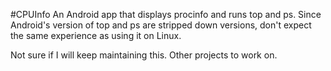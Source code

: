 #CPUInfo
An Android app that displays procinfo and runs top and ps. Since Android's version of top and ps are stripped down versions, don't expect the same experience as using it on Linux.

Not sure if I will keep maintaining this. Other projects to work on.
